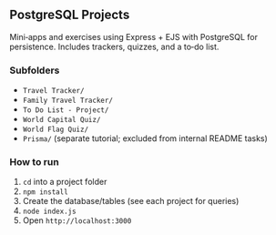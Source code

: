 ## PostgreSQL Projects

Mini‑apps and exercises using Express + EJS with PostgreSQL for persistence. Includes trackers, quizzes, and a to‑do list.

### Subfolders
- `Travel Tracker/`
- `Family Travel Tracker/`
- `To Do List - Project/`
- `World Capital Quiz/`
- `World Flag Quiz/`
- `Prisma/` (separate tutorial; excluded from internal README tasks)

### How to run
1. `cd` into a project folder
2. `npm install`
3. Create the database/tables (see each project for queries)
4. `node index.js`
5. Open `http://localhost:3000`


